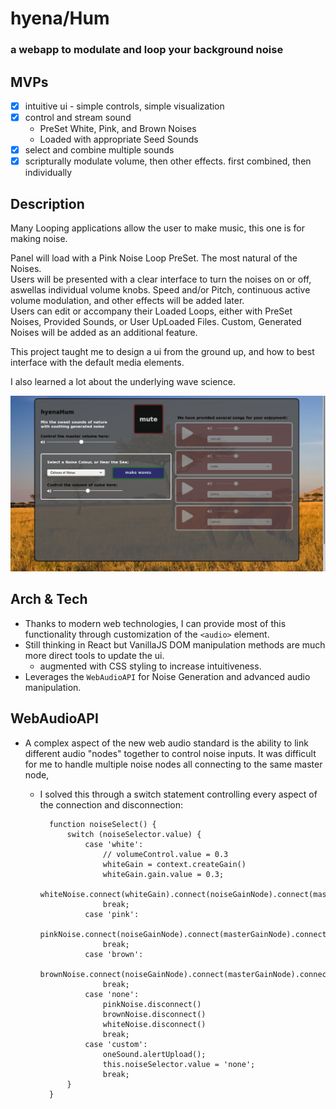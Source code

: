 # hyena/Hum
### a webapp to modulate and loop your background noise       
## MVPs
- [x] intuitive ui - simple controls, simple visualization 
- [x] control and stream sound       
    * PreSet White, Pink, and Brown Noises      
    * Loaded with appropriate Seed Sounds
- [x] select and combine multiple sounds 
- [x] scripturally modulate volume, then other effects. first combined, then individually 

## Description    

Many Looping applications allow the user to make music, this one is for making noise. 

Panel will load with a Pink Noise Loop PreSet. The most natural of the Noises.     
Users will be presented with a clear interface to turn the noises on or off, aswellas individual volume knobs. Speed and/or Pitch, continuous active volume modulation, and other effects will be added later.     
Users can edit or accompany their Loaded Loops, either with PreSet Noises, Provided Sounds, or User UpLoaded Files. Custom, Generated Noises will be added as an additional feature. 

This project taught me to design a ui from the ground up, and how to best interface with the default media elements.

I also learned a lot about the underlying wave science.

![image image](scrot.png)

## Arch & Tech

* Thanks to modern web technologies, I can provide most of this functionality through customization of the `<audio>` element. 
* Still thinking in React but VanillaJS DOM manipulation methods are much more direct tools to update the ui.
    * augmented with CSS styling to increase intuitiveness. 
* Leverages the `WebAudioAPI` for Noise Generation and advanced audio manipulation.        

## WebAudioAPI

* A complex aspect of the new web audio standard is the ability to link different audio "nodes" together to control noise inputs. It was difficult for me to handle multiple noise nodes all connecting to the same master node, 
    * I solved this through a switch statement controlling every aspect of the connection and disconnection:

            function noiseSelect() {
                switch (noiseSelector.value) {
                    case 'white':
                        // volumeControl.value = 0.3
                        whiteGain = context.createGain()
                        whiteGain.gain.value = 0.3;
                        whiteNoise.connect(whiteGain).connect(noiseGainNode).connect(masterGainNode).connect(context.destination);
                        break;
                    case 'pink':
                        pinkNoise.connect(noiseGainNode).connect(masterGainNode).connect(context.destination);
                        break;
                    case 'brown':
                        brownNoise.connect(noiseGainNode).connect(masterGainNode).connect(context.destination);
                        break;
                    case 'none':
                        pinkNoise.disconnect()
                        brownNoise.disconnect()
                        whiteNoise.disconnect()
                        break;
                    case 'custom':
                        oneSound.alertUpload();
                        this.noiseSelector.value = 'none';
                        break;
                }
            }